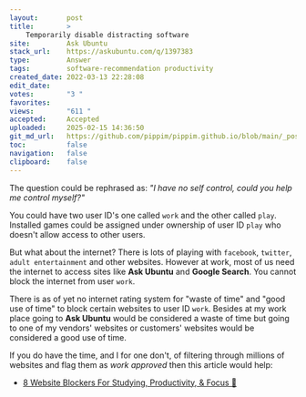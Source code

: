 ```yaml
---
layout:       post
title:        >
    Temporarily disable distracting software
site:         Ask Ubuntu
stack_url:    https://askubuntu.com/q/1397383
type:         Answer
tags:         software-recommendation productivity
created_date: 2022-03-13 22:28:08
edit_date:    
votes:        "3 "
favorites:    
views:        "611 "
accepted:     Accepted
uploaded:     2025-02-15 14:36:50
git_md_url:   https://github.com/pippim/pippim.github.io/blob/main/_posts/2022/2022-03-13-Temporarily-disable-distracting-software.md
toc:          false
navigation:   false
clipboard:    false
---
```


The question could be rephrased as: *"I have no self control, could you help me control myself?"*

You could have two user ID's one called `work` and the other called `play`. Installed games could be assigned under ownership of user ID `play` who doesn't allow access to other users.

But what about the internet? There is lots of playing with `facebook`, `twitter`, `adult entertainment` and other websites. However at work, most of us need the internet to access sites like **Ask Ubuntu** and **Google Search**. You cannot block the internet from user `work`.

There is as of yet no internet rating system for "waste of time" and "good use of time" to block certain websites to user ID `work`. Besides at my work place going to **Ask Ubuntu** would be considered a waste of time but going to one of my vendors' websites or customers' websites would be considered a good use of time.

If you do have the time, and I for one don't, of filtering through millions of websites and flag them as *work approved* then this article would help:

- [8 Website Blockers For Studying, Productivity, &amp; Focus 🔗](https://freedom.to/blog/8-website-blockers-for-studying-productivity-focus/ "Even with extraordinary discipline, it’s easy to fall prey to these distractions.")


